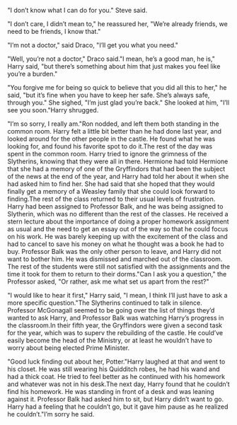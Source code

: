 "I don’t know what I can do for you." Steve said.

"I don’t care, I didn’t mean to," he reassured her, "We’re already friends, we need to be friends, I know that."

"I’m not a doctor," said Draco, "I’ll get you what you need."

"Well, you’re not a doctor," Draco said."I mean, he’s a good man, he is," Harry said, "but there’s something about him that just makes you feel like you’re a burden."

"You forgive me for being so quick to believe that you did all this to her," he said, "but it’s fine when you have to keep her safe. She’s always safe, through you." She sighed, "I’m just glad you’re back." She looked at him, "I’ll see you soon."Harry shrugged.

"I’m so sorry, I really am."Ron nodded, and left them both standing in the common room. Harry felt a little bit better than he had done last year, and looked around for the other people in the castle. He found what he was looking for, and found his favorite spot to do it.The rest of the day was spent in the common room. Harry tried to ignore the grimness of the Slytherins, knowing that they were all in there. Hermione had told Hermione that she had a memory of one of the Gryffindors that had been the subject of the news at the end of the year, and Harry had told her about it when she had asked him to find her. She had said that she hoped that they would finally get a memory of a Weasley family that she could look forward to finding.The rest of the class returned to their usual levels of frustration. Harry had been assigned to Professor Balk, and he was being assigned to Slytherin, which was no different than the rest of the classes. He received a stern lecture about the importance of doing a proper homework assignment as usual and the need to get an essay out of the way so that he could focus on his work. He was barely keeping up with the excitement of the class and had to cancel to save his money on what he thought was a book he had to buy. Professor Balk was the only other person to leave, and Harry did not want to bother him. He was dismissed and marched out of the classroom. The rest of the students were still not satisfied with the assignments and the time it took for them to return to their dorms."Can I ask you a question," the Professor asked, "Or rather, ask me what set us apart from the rest?"

"I would like to hear it first," Harry said, "I mean, I think I’ll just have to ask a more specific question."The Slytherins continued to talk in silence. Professor McGonagall seemed to be going over the list of things they’d wanted to ask Harry, and Professor Balk was watching Harry’s progress in the classroom.In their fifth year, the Gryffindors were given a second task for the year, which was to superv the rebuilding of the castle. He could’ve easily become the head of the Ministry, or at least he wouldn’t have to worry about being elected Prime Minister.

"Good luck finding out about her, Potter."Harry laughed at that and went to his closet. He was still wearing his Quidditch robes, he had his wand and had a thick coat. He tried to feel better as he continued with his homework and whatever was not in his desk.The next day, Harry found that he couldn’t find his homework. He was standing in front of a desk and was leaning against it. Professor Balk had asked him to sit, but Harry didn’t want to go. Harry had a feeling that he couldn’t go, but it gave him pause as he realized he couldn’t."I’m sorry he said.
